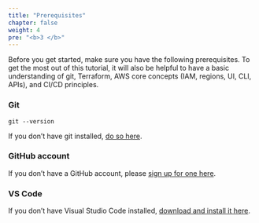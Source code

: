 ```yaml
---
title: "Prerequisites"
chapter: false
weight: 4
pre: "<b>3 </b>"
---
```


Before you get started, make sure you have the following prerequisites. To get the most out of this tutorial, it will also be helpful to have a basic understanding of git, Terraform, AWS core concepts (IAM, regions, UI, CLI, APIs), and CI/CD principles.

### Git
```
git --version
```
If you don’t have git installed, [do so here](https://git-scm.com/book/en/v2/Getting-Started-Installing-Git/).

### GitHub account

If you don’t have a GitHub account, please [sign up for one here](https://github.com/join).

### VS Code

If you don’t have Visual Studio Code installed, [download and install it here](https://code.visualstudio.com/download).
